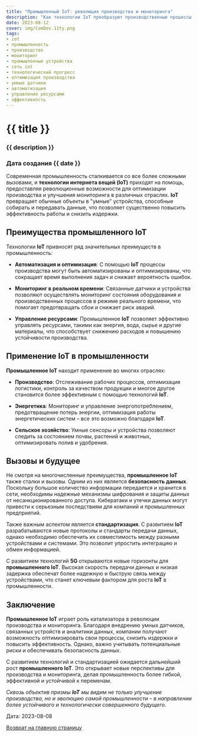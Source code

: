```yaml
---
title: "Промышленный IoT: революция производства и мониторинга"
description: "Как технологии IoT преобразуют производственные процессы и улучшают мониторинг в промышленности."
date: 2023-08-12
cover: img/ComDev.11ty.png
tags:
- iot
- промышленность
- производство
- мониторинг
- промышленные устройства
- сеть iot
- технологический прогресс
- оптимизация производства
- умные датчики
- автоматизация
- управление ресурсами
- эффективность
---
```


# {{ title }}
### {{ description }}
### Дата создания {{ date }}

Современная промышленность сталкивается со все более сложными вызовами, и **технологии интернета вещей (IoT)** приходят на помощь, предоставляя революционные возможности для оптимизации производства и улучшения мониторинга в различных отраслях. **IoT** превращает обычные объекты в "умные" устройства, способные собирать и передавать данные, что позволяет существенно повысить эффективность работы и снизить издержки.

## Преимущества **промышленного IoT**

Технологии **IoT** привносят ряд значительных преимуществ в промышленность:

- **Автоматизация и оптимизация**: С помощью **IoT** процессы производства могут быть автоматизированы и оптимизированы, что сокращает время выполнения задач и снижает вероятность ошибок.

- **Мониторинг в реальном времени**: Связанные датчики и устройства позволяют осуществлять мониторинг состояния оборудования и производственных процессов в режиме реального времени, что помогает предотвращать сбои и снижает риск аварий.

- **Управление ресурсами**: Промышленное **IoT** позволяет эффективно управлять ресурсами, такими как энергия, вода, сырье и другие материалы, что способствует снижению расходов и повышению устойчивости производства.

## Применение **IoT** в промышленности

**Промышленное IoT** находит применение во многих отраслях:

- **Производство**: Отслеживание рабочих процессов, оптимизация логистики, контроль за качеством продукции и многое другое становится более эффективным с помощью технологий **IoT**.

- **Энергетика**: Мониторинг и управление энергопотреблением, предотвращение потерь энергии, оптимизация работы энергетических систем – все это возможно благодаря **IoT**.

- **Сельское хозяйство**: Умные сенсоры и устройства позволяют следить за состоянием почвы, растений и животных, оптимизировать полив и удобрения.

## Вызовы и будущее

Не смотря на многочисленные преимущества, **промышленное IoT** также сталки и вызовы. Одним из них является **безопасность данных**. Поскольку большое количество информации передается и хранится в сети, необходимы надежные механизмы шифрования и защиты данных от несанкционированного доступа. Кибератаки и утечки данных могут привести к серьезным последствиям для компаний и промышленных предприятий.

Также важным аспектом является **стандартизация**. С развитием **IoT** разрабатываются новые протоколы и стандарты передачи данных, однако необходимо обеспечить их совместимость между разными устройствами и системами. Это позволит упростить интеграцию и обмен информацией.

С развитием технологий **5G** открываются новые горизонты для **промышленного IoT**. Высокая скорость передачи данных и низкая задержка обеспечат более надежную и быструю связь между устройствами, что станет ключевым фактором для роста **IoT** в промышленности.

## Заключение

**Промышленное IoT** играет роль катализатора в революции производства и мониторинга. Благодаря внедрению умных датчиков, связанных устройств и аналитики данных, компании получают возможность оптимизировать свои процессы, снизить издержки и повысить эффективность. Однако, важно учитывать потенциальные риски и обеспечивать безопасность данных.

С развитием технологий и стандартизацией ожидается дальнейший рост **промышленного IoT**. Это открывает новые перспективы для производства и мониторинга, делая промышленность более гибкой, эффективной и устойчивой к переменам.

*Сквозь объектив призмы **IoT** мы видим не только улучшение производства, но и эволюцию самой промышленности – в направлении более устойчивого и технологически совершенного будущего.*

Дата: 2023-08-08

[Возврат на главную страницу](/)
